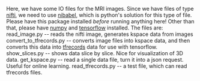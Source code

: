 Here, we have some IO files for the MRI images. Since we have files of type [nifti](https://nifti.nimh.nih.gov/nifti-1/), we need to use [nibabel](http://nipy.org/nibabel/), which is python's solution for this type of file. Please have this package installed _before_ running anything here! Other than that, please have [numpy](http://www.numpy.org/) and [tensorflow](https://www.tensorflow.org/) installed.
The files are:
read_image.py -- reads the nifti image, generates kspace data from images
convert_to_tfrecords.py -- converts image files into kspace data, and then converts this data into [tfrecords](https://www.tensorflow.org/programmers_guide/datasets) data for use with tensorflow.
show_slices.py -- shows data slice by slice. Nice for visualization of 3D data.
get_kspace.py -- read a single data file, turn it into a json request. Useful for online learning.
read_tfrecords.py -- a test file, which can read tfrecords files.

